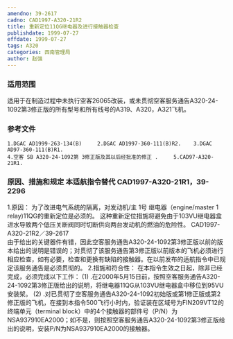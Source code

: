 ```yaml
---
amendno: 39-2617
cadno: CAD1997-A320-21R2
title: 重新定位11QG继电器及进行接触器检查
publishdate: 1999-07-27
effdate: 1999-07-27
tags: A320
categories: 西南管理局
author: 赵强
---
```


### 适用范围 
适用于在制造过程中未执行空客26065改装，或未贯彻空客服务通告A320-24-1092第3修正版的所有型号和所有线号的A319、A320，A321飞机。

### 参考文件
    1.DGAC AD1999-263-134(B)     2.DGAC AD1997-360-111(B)R2.    3.DGAC AD97-360-111(B)R1.
    4.空客 SB A320-24-1092第 3修正版及其以后经批准的修正 .     5.CAD97-A320-21R1.

### 原因、措施和规定 本适航指令替代 CAD1997-A320-21R1，39-2296 
1.原因： 为了改进电气系统的隔离，对发动机/主 1号 继电器（engine/master 1 relay)11QG的重新定位是必须的。 
这种重新定位措施将避免由于103VU继电器盒进水导致两个低压关断阀同时切断供向两台发动机的燃油的危险性。 
  CAD1997-A320-21R2／39-2617   
由于给出的关键器件有错，因此空客服务通告A320-24-1092第3修正版以前的版本给出的说明是错误的；对贯彻了该服务通告第3修正版以前版本的飞机必须进行相应检查，如有必要，检查和更换有缺陷的接触器。在以前发布的适航指令中已规定该服务通告是必须贯彻的。 
2.措施和符合性： 在本指令生效之日起，除非已经完成，必须完成以下工作： 
(1)
.在2000年5月15日前，按照空客服务通告A320-24-1092第3修正版给出的说明，将继电器11QG从103VU继电器盒中移位到95VU安装架。 
(2)
.对已贯彻了空客服务通告A320-24-1092初始版或第1修正版或第2修正版的飞机，在接到本指令500飞行小时内，验证装在区域号为FIN209VT12的终端单元（terminal block）中的4个接触器的部件号（P/N）为NSA937910EA2000；如不是，则按照空客服务通告A320-24-1092第3修正版给出的说明，安装P/N为NSA937910EA2000的接触器。 

